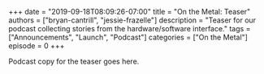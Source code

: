 +++
date = "2019-09-18T08:09:26-07:00"
title = "On the Metal: Teaser"
authors = ["bryan-cantrill", "jessie-frazelle"]
description = "Teaser for our podcast collecting stories from the hardware/software interface."
tags = ["Announcements", "Launch", "Podcast"]
categories = ["On the Metal"]
episode = 0
+++

Podcast copy for the teaser goes here.
